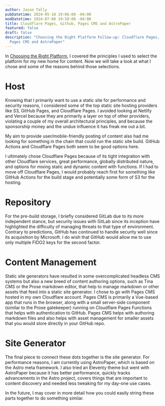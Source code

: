 ```yaml
---
author: Jason Tally
pubDatetime: 2024-05-18 19:06:00 -04:00
modDatetime: 2024-07-08 19:50:00 -04:00
title: Cloudflare Pages, Github, Pages CMS and AstroPaper
featured: false
draft: false
description: "Choosing the Right Platform Follow-up: Cloudflare Pages, Github,
  Pages CMS and AstroPaper"
---
```

In [Choosing the Right Platform](https://jasontally.com/posts/2024-05-16-choosing-the-right-platform/), I covered the principles I used to select the platform for my new home for content. Now we will take a look at what I chose and some of the reasons behind those selections.

# Host

Knowing that I primarily want to use a static site for performance and security reasons, I considered some of the top static site hosting providers like S3, GitHub Pages, and Cloudflare Pages. I avoided looking at Netlify and Vercel because they are primarily a layer on top of other providers, violating a couple of my overall architectural principles, and because the sponsorship money and the undue influence it has freak me out a bit.

<p style="text-align: start">My aim to provide user/mobile-friendly posting of content also had me looking for something in the chain that could run the static site build. GitHub Actions and Cloudflare Pages both seem to be good options here.</p><p style="text-align: start">I ultimately chose Cloudflare Pages because of its tight integration with other Cloudflare services, great performance, globally distributed nature, and options for mixing static and dynamic content with functions. If I had to move off Cloudflare Pages, I would probably reach first for something like GitHub Actions for the build stage and potentially some form of S3 for the hosting.</p>

# Repository

For the pre-build storage, I briefly considered GitLab due to its more independent stance, but security issues with GitLab since its inception have highlighted the difficulty of managing threats to that type of environment. Contrary to predictions, GitHub has continued to handle security well since its acquisition by Microsoft. I do wish that GitHub would allow me to use only multiple FIDO2 keys for the second factor.

# Content Management

Static site generators have resulted in some overcomplicated headless CMS systems but also a new breed of content authoring options, such as Tina CMS or the Prose markdown editor, that help to manage markdown or other assets that feed into a static site generator. I chose to go with Pages CMS hosted in my own Cloudflare account. Pages CMS is primarily a Vue-based app that runs in the browser, along with a small server-side component (similar to the Prose gatekeeper) running on Cloudflare Pages Functions that helps with authentication to GitHub. Pages CMS helps with authoring markdown files and also helps with asset management for smaller assets that you would store directly in your GitHub repo.

# Site Generator

The final piece to connect these dots together is the site generator. For performance reasons, I am currently using AstroPaper, which is based on the Astro meta framework. I also tried an Eleventy theme but went with AstroPaper because it has better performance, quickly tracks advancements in the Astro project, covers things that are important to content discovery and needed less tweaking for my day-one use cases.

In the future, I may cover in more detail how you could easily string these parts together to do something similar.